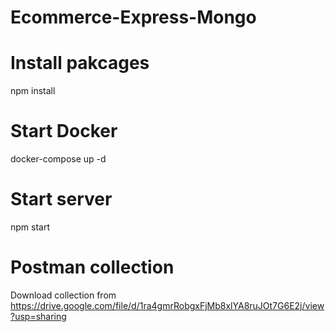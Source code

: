 # Ecommerce-Express-Mongo

# Install pakcages
npm install

# Start Docker
docker-compose up -d

# Start server
npm start

# Postman collection
Download collection from
https://drive.google.com/file/d/1ra4gmrRobgxFjMb8xlYA8ruJOt7G6E2j/view?usp=sharing